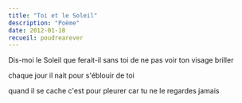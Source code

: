 ```yaml
---
title: "Toi et le Soleil"
description: "Poème"
date: 2012-01-18
recueil: poudrearever
---
```


Dis-moi
le Soleil que ferait-il sans toi
de ne pas voir ton visage briller

chaque jour il nait pour s'éblouir de toi

quand il se cache c'est pour pleurer
car tu ne le regardes jamais
